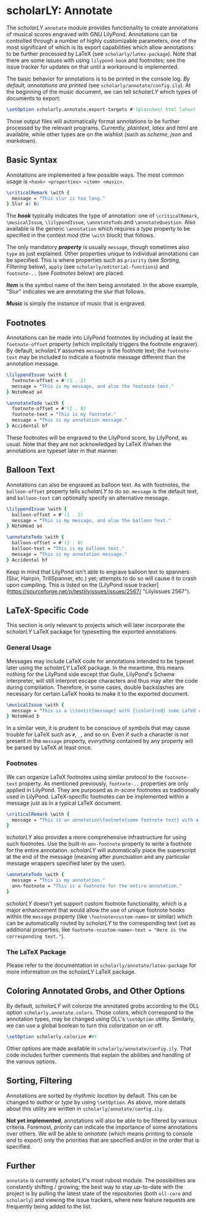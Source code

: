 # scholarLY: Annotate

The *scholarLY* `annotate` module provides functionality to create annotations of musical
scores engraved with GNU LilyPond. Annotations can be controlled through a number of highly customizable
parameters, one of the most significant of which is its export capabilities which allow
annotations to be further processed by LaTeX (see `scholarly/latex-package`). Note that there are some
issues with using `lilypond-book` and footnotes; see the issue tracker for updates on that until
a workaround is implemented.

The basic behavior for annotations is to be printed in the console log. *By default,
annotations are printed* (see `scholarly/annotate/config.ily`). At the beginning of
the music document, we can tell *scholarLY* which types of documents to export:

```lilypond
\setOption scholarly.annotate.export-targets #'(plaintext html latex)
```

Those output files will automatically format annotations to be further processed by the
relevant programs. Currently, *plaintext*, *latex* and *html* are available, while other types
are on the wishlist (such as *scheme*, *json* and *markdown*).

## Basic Syntax

Annotations are implemented a few possible ways. The most common usage is `<hook> <properties> <item> <music>`.

```lilypond
\criticalRemark \with {
  message = "This slur is too long."
} Slur a( b)
```

The ***hook*** typically indicates the type of annotation: one of `\criticalRemark`, `\musicalIssue`,
`\lilypondIssue`, `\annotateTodo` and `\annotateQuestion`. Also available is the generic `\annotation`
which requires a *type* property to be specified in the context mod (the `\with` block) that follows.

The only mandatory ***property*** is usually `message`, though sometimes also `type` as just explained. Other
properties unique to individual annotations can be specified. This is where properties such as `priority`
(see *Sorting, Filtering* below), `apply` (see `scholarly/editorial-functions`) and `footnote-..` (see
*Footnotes* below) are placed.

***Item*** is the symbol name of the item being annotated. In the above example, "Slur" indicates we are
annotating the slur that follows.

***Music*** is simply the instance of music that is engraved.

## Footnotes

Annotations can be made into LilyPond footnotes by including at least the `footnote-offset` property (which
implicitally triggers the footnote engraver). By default, *scholarLY* assumes `message` is the footnote text;
the `footnote-text` may be included to indicate a footnote message different than the annotation message.

```lilypond
\lilypondIssue \with {
  footnote-offset = #'(1 . 2)
  message = "This is my message, and also the footnote text."
} NoteHead a4

\annotateTodo \with {
  footnote-offset = #'(2 . 0)
  footnote-text = "This is my footnote."
  message = "This is my annotation message."
} Accidental bf
```

These footnotes will be engraved to the LilyPond score, by LilyPond, as usual. Note that they are not acknowledged by
LaTeX if/when the annotations are typeset later in that manner.

## Balloon Text

Annotations can also be engraved as balloon text. As with footnotes, the `balloon-offset` property tells *scholarLY*
to do so. `message` is the default text, and `balloon-text` can optionally specify an alternative message.

```lilypond
\lilypondIssue \with {
  balloon-offset = #'(1 . 2)
  message = "This is my message, and also the balloon text."
} NoteHead a4

\annotateTodo \with {
  balloon-offset = #'(2 . 0)
  balloon-text = "This is my balloon text."
  message = "This is my annotation message."
} Accidental bf
```

Keep in mind that LilyPond isn't able to engrave balloon text to spanners (Slur, Hairpin, TrillSpanner, etc.) yet;
attempts to do so will cause it to crash upon compiling. This is listed on the [LilyPond issue tracker] (https://sourceforge.net/p/testlilyissues/issues/2567/ "LilyIssues 2567").

## LaTeX-Specific Code

This section is only relevant to projects which will later incorporate the *scholarLY* LaTeX package for
typesetting the exported annotations.

### General Usage

Messages may include LaTeX code for annotations intended to be typeset later using the *scholarLY* LaTeX
package. In the meantime, this means nothing for the LilyPond side except that Guile, LilyPond's
Scheme interpreter, will still interpret escape characters and thus may alter the code during compilation.
Therefore, in some cases, double backslashes
are necessary for certain LaTeX hooks to make it to the exported document.

```lilypond
\musicalIssue \with {
  message = "This is a \\textit{message} with {\color{red} some LaTeX code}."
} NoteHead b
```

In a similar vein, it is prudent to be conscious of symbols that may cause trouble for LaTeX such as
`#`, `_`, and so on. Even if such a character is not present in the `message` property, *everything*
contained by any property will be parsed by LaTeX at least once.

### Footnotes

We can organize LaTeX footnotes using similar protocol to the `footnote-text` property. As mentioned
previously, `footnote-..` properties are only applied in LilyPond. They are purposed as *in-score*
footnotes as traditionally used in LilyPond. LaTeX-specific footnotes can be implemented within a
message just as in a typical LaTeX document.

```lilypond
\criticalRemark \with {
  message = "This is an annotation\footnote{some footnote text} with a footnote for LaTeX."
}
```

*scholarLY* also provides a more comprehensive infrastructure for using such footnotes. Use the
built-in `ann-footnote` property to write a footnote for the entire annotation. *scholarLY* will
automatically place the superscript at the end of the message (meaning after punctuation and any
particular message wrappers specified later by the user).

```lilypond
\annotateTodo \with {
  message = "This is my annotation."
  ann-footnote = "This is a footnote for the entire annotation."
}
```

*scholarLY* doesn't yet support custom footnote functionality, which is a major enhancement that
would allow the use of unique footnote hooks within the `message` property (like `\footnote<custom-name>`
or similar) which can be automatically routed by *scholarLY* to the corresponding text (set as
additional properties, like `footnote-<custom-name>-text = "Here is the corresponding text."`).

### The LaTeX Package

Please refer to the documentation in `scholarly/annotate/latex-package` for more information on the
*scholarLY* LaTeX package.

## Coloring Annotated Grobs, and Other Options

By default, *scholarLY* will colorize the annotated grobs according to the OLL option `scholarly.annotate.colors`.
Those colors, which correspond to the annotation types, may be changed using OLL's `\setOption` utility. Similarly,
we can use a global boolean to turn this colorization on or off.

```lilypond
\setOption scholarly.colorize ##t
```

Other options are made available in `scholarly/annotate/config.ily`. That code includes further comments that
explain the abilities and handling of the various options.

## Sorting, Filtering

Annotations are sorted by *rhythmic location* by default. This can be changed to *author* or *type*
by using `\setOption`. As above, more details about this utility are written in `scholarly/annotate/config.ily`.

**Not yet implemented**, annotations will also be able to be filtered by various criteria. Foremost, *priority*
can indicate the importance of some annotations over others. We will be able to *annotate* (which means printing
to console *and* to export) only the priorities that are specified and/or in the order that is specified.

## Further

`annotate` is currently *scholarLY*'s most rubost module. The possibilities are constantly shifting / growing; the
best way to stay up-to-date with the project is by pulling the latest state of the repositories (both `oll-core` and
`scholarly`) and viewing the issue trackers, where new feature requests are frequently being added to the list.
